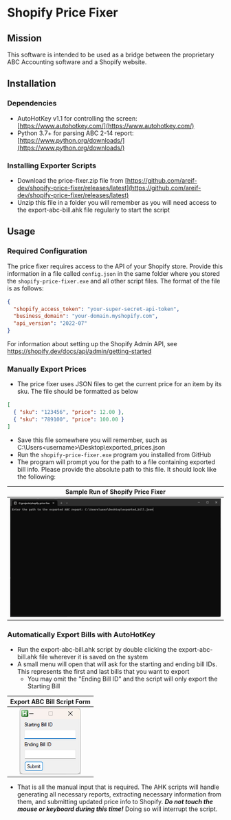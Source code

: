 # Shopify Price Fixer

## Mission

This software is intended to be used as a bridge between the proprietary ABC Accounting software and a Shopify website.

## Installation

### Dependencies

- AutoHotKey v1.1 for controlling the screen: [https://www.autohotkey.com/](https://www.autohotkey.com/)
- Python 3.7+ for parsing ABC 2-14 report: [https://www.python.org/downloads/](https://www.python.org/downloads/)

### Installing Exporter Scripts

- Download the price-fixer.zip file from [https://github.com/areif-dev/shopify-price-fixer/releases/latest](https://github.com/areif-dev/shopify-price-fixer/releases/latest)
- Unzip this file in a folder you will remember as you will need access to the export-abc-bill.ahk file regularly to start the script

## Usage

### Required Configuration

The price fixer requires access to the API of your Shopify store. Provide this information in a file called `config.json` in the same folder where you stored the `shopify-price-fixer.exe` and all other script files. The format of the file is as follows: 

```json
{
  "shopify_access_token": "your-super-secret-api-token",
  "business_domain": "your-domain.myshopify.com",
  "api_version": "2022-07"
}
```

For information about setting up the Shopify Admin API, see https://shopify.dev/docs/api/admin/getting-started

### Manually Export Prices

- The price fixer uses JSON files to get the current price for an item by its sku. The file should be formatted as below

```json
[
  { "sku": "123456", "price": 12.00 },
  { "sku": "789100", "price": 100.00 }
]
```

- Save this file somewhere you will remember, such as C:\Users\<username>\Desktop\exported_prices.json
- Run the `shopify-price-fixer.exe` program you installed from GitHub
- The program will prompt you for the path to a file containing exported bill info. Please provide the absolute path to this file. It should look like the following:

| Sample Run of Shopify Price Fixer |
| :-------------------------------: |
| ![example_shopify-price-fixer](/screenshots/shopify-price-fixer.png) |

### Automatically Export Bills with AutoHotKey

- Run the export-abc-bill.ahk script by double clicking the export-abc-bill.ahk file wherever it is saved on the system
- A small menu will open that will ask for the starting and ending bill IDs. This represents the first and last bills that you want to export
  - You may omit the "Ending Bill ID" and the script will only export the Starting Bill

| Export ABC Bill Script Form |
| :-------------------------: |
| ![example_export-abc-bill](/screenshots/export-bill.png) |

- That is all the manual input that is required. The AHK scripts will handle generating all necessary reports, extracting necessary information from them, and submitting updated price info to Shopify. **_Do not touch the mouse or keyboard during this time!_** Doing so will interrupt the script.
